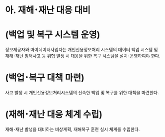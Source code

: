 # 아. 재해･재난 대응 대비

# (백업 및 복구 시스템 운영)

정보제공자와 마이데이터사업자는 개인신용정보처리 시스템의 데이터 백업 시스템 및 재해･재난 침해사고 등 위협 발생 시 대응을 위한 복구 시스템을 설치･운영하여야 한다.

# (백업･복구 대책 마련)

사고 발생 시 개인신용정보처리시스템의 신속한 백업 및 복구를 위한 대책을 마련한다.

# (재해･재난 대응 체계 수립)

재해･재난 발생을 대비하는 비상계획, 재해복구 훈련 실시 체계를 수립한다.

